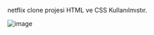 netflix clone projesi HTML ve CSS Kullanılmıstır. 

![image](https://github.com/user-attachments/assets/adab627a-71d0-4174-8ae5-8f377dcc8b3a)
